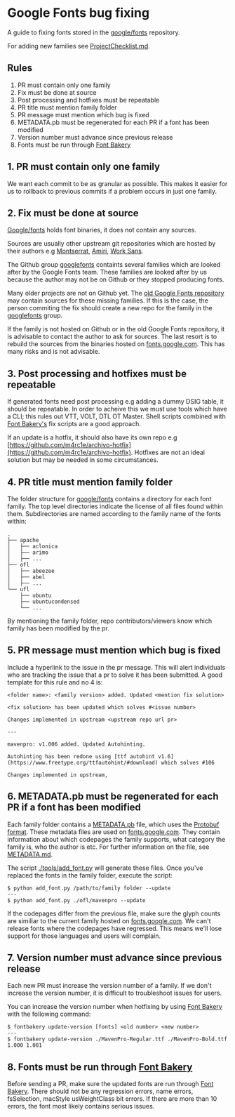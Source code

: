 # Google Fonts bug fixing

A guide to fixing fonts stored in the [google/fonts](https://github.com/google/fonts) repository.

For adding new families see [ProjectChecklist.md](https://github.com/googlefonts/gf-docs/blob/master/ProjectChecklist.md).


## Rules

1. PR must contain only one family
2. Fix must be done at source
3. Post processing and hotfixes must be repeatable
4. PR title must mention family folder
5. PR message must mention which bug is fixed
6. METADATA.pb must be regenerated for each PR if a font has been modified
7. Version number must advance since previous release
8. Fonts must be run through [Font Bakery](https://github.com/googlefonts/fontbakery)


## 1. PR must contain only one family

We want each commit to be as granular as possible. This makes it easier for us to rollback to previous commits if a problem occurs in just one family.


## 2. Fix must be done at source

[Google/fonts](https://github.com/google/fonts) holds font binaries, it does not contain any sources. 

Sources are usually other upstream git repositories which are hosted by their authors e.g [Montserrat](https://github.com/JulietaUla/Montserrat), [Amiri](https://github.com/alif-type/amiri), [Work Sans](https://github.com/weiweihuanghuang/Work-Sans).

The Github group [googlefonts](https://github.com/googlefonts) containts several families which are looked after by the Google Fonts team. These families are looked after by us because the author may not be on Github or they stopped producing fonts.

Many older projects are not on Github yet. The [old Google Fonts repository](https://bitbucket.org/lassefister/old-googlefontdirectory) may contain sources for these missing families. If this is the case, the person commiting the fix should create a new repo for the family in the [googlefonts](https://github.com/googlefonts) group.

If the family is not hosted on Github or in the old Google Fonts repository, it is advisable to contact the author to ask for sources. The last resort is to rebuild the sources from the binaries hosted on [fonts.google.com](https://fonts.google.com). This has many risks and is not advisable.


## 3. Post processing and hotfixes must be repeatable

If generated fonts need post processing e.g adding a dummy DSIG table, it should be repeatable. In order to acheive this we must use tools which have a CLI; this rules out VTT, VOLT, DTL OT Master. Shell scripts combined with [Font Bakery's](https://github.com/googlefonts/fontbakery) fix scripts are a good approach.

If an update is a hotfix, it should also have its own repo e.g [https://github.com/m4rc1e/archivo-hotfix](https://github.com/m4rc1e/archivo-hotfix). Hotfixes are not an ideal solution but may be needed in some circumstances.


## 4. PR title must mention family folder

The folder structure for [google/fonts](https://github.com/google/fonts) contains a directory for each font family. The top level directories indicate the license of all files found within them. Subdirectories are named according to the family name of the fonts within:
```
.
├── apache
│   ├── aclonica
│   ├── arimo
│   ├── ...
├── ofl
│   ├── abeezee
│   ├── abel
│   ├── ...
└── ufl
    ├── ubuntu
    ├── ubuntucondensed
    └── ...

```

By mentioning the family folder, repo contributors/viewers know which family has been modified by the pr.


## 5. PR message must mention which bug is fixed

Include a hyperlink to the issue in the pr message. This will alert individuals who are tracking the issue that a pr to solve it has been submitted. A good template for this rule and no 4 is:

```
<folder name>: <family version> added. Updated <mention fix solution>

<fix solution> has been updated which solves #<issue number>

Changes implemented in upstream <upstream repo url pr>

---

mavenpro: v1.006 added. Updated Autohinting.

Autohinting has been redone using [ttf autohint v1.6](https://www.freetype.org/ttfautohint/#download) which solves #106

Changes implemented in upstream, 
```

## 6. METADATA.pb must be regenerated for each PR if a font has been modified

Each family folder contains a [METADATA.pb](https://github.com/google/fonts/blob/master/ofl/montserrat/METADATA.pb) file, which uses the [Protobuf format](https://developers.google.com/protocol-buffers/). These metadata files are used on [fonts.google.com](https://fonts.google.com). They contain information about which codepages the family supports, what category the family is, who the author is etc. For further information on the file, see [METADATA.md](https://github.com/googlefonts/gf-docs/blob/master/METADATA.md).

The script [./tools/add_font.py](https://github.com/google/fonts/blob/master/tools/add_font.py) will generate these files. Once you've replaced the fonts in the family folder, execute the script:

```
$ python add_font.py /path/to/family folder --update
---
$ python add_font.py ./ofl/mavenpro --update
```

If the codepages differ from the previous file, make sure the glyph counts are similiar to the current family hosted on [fonts.google.com](https://fonts.google.com). We can't release fonts where the codepages have regressed. This means we'll lose support for those languages and users will complain.


## 7. Version number must advance since previous release

Each new PR must increase the version number of a family. If we don't increase the version number, it is difficult to troubleshoot issues for users.

You can increase the version number when hotfixing by using [Font Bakery](https://github.com/googlefonts/fontbakery) with the following command:

```
$ fontbakery update-version [fonts] <old number> <new number>
---
$ fontbakery update-version ./MavenPro-Regular.ttf ./MavenPro-Bold.ttf 1.000 1.001
```


## 8. Fonts must be run through [Font Bakery](https://github.com/googlefonts/fontbakery)

Before sending a PR, make sure the updated fonts are run through [Font Bakery](https://github.com/googlefonts/fontbakery). There should not be any regression errors, name errors, fsSelection, macStyle usWeightClass bit errors. If there are more than 10 errors, the font most likely contains serious issues.
